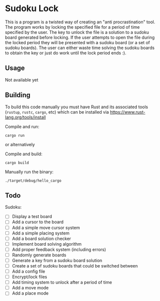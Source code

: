 # Sudoku Lock

This is a program is a twisted way of creating an "anti procrastination" tool. The program works by locking the specified file for a period of time specified by the user. The key to unlock the file is a solution to a sudoku board generated before locking. If the user attempts to open the file during the locked period they will be presented with a sudoku board (or a set of sudoku boards). The user can either waste time solving the sudoku boards to obtain the key or just do work until the lock period ends :).

## Usage

Not available yet

## Building

To build this code manually you must have Rust and its associated tools (`rustup`, `rustc`, `cargo`, etc) which can be installed via https://www.rust-lang.org/tools/install

Compile and run:

```
cargo run
```

or alternatively

Compile and build:

```
cargo build
```

Manually run the binary:

```
./target/debug/hello_cargo
```

## Todo

Sudoku:

-   [ ] Display a test board
-   [ ] Add a cursor to the board
-   [ ] Add a simple move cursor system
-   [ ] Add a simple placing system
-   [ ] Add a board solution checker
-   [ ] Implement board solving algorithm
-   [ ] Add proper feedback system (including errors)
-   [ ] Randomly generate boards
-   [ ] Generate a key from a sudoku board solution
-   [ ] Create a set of sudoku boards that could be switched between
-   [ ] Add a config file
-   [ ] Encrypt/lock files
-   [ ] Add timing system to unlock after a period of time
-   [ ] Add a move mode
-   [ ] Add a place mode
